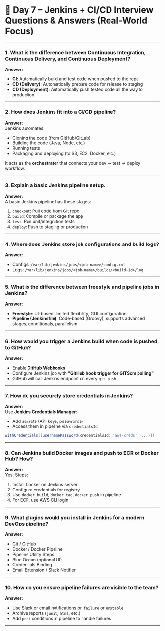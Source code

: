 
# 🚀 Day 7 – Jenkins + CI/CD Interview Questions & Answers (Real-World Focus)

---

### 1. **What is the difference between Continuous Integration, Continuous Delivery, and Continuous Deployment?**

**Answer:**
- **CI**: Automatically build and test code when pushed to the repo
- **CD (Delivery)**: Automatically prepare code for release to staging
- **CD (Deployment)**: Automatically push tested code all the way to production

---

### 2. **How does Jenkins fit into a CI/CD pipeline?**

**Answer:**  
Jenkins automates:
- Cloning the code (from GitHub/GitLab)
- Building the code (Java, Node, etc.)
- Running tests
- Packaging and deploying (to S3, EC2, Docker, etc.)

It acts as the **orchestrator** that connects your dev → test → deploy workflow.

---

### 3. **Explain a basic Jenkins pipeline setup.**

**Answer:**  
A basic Jenkins pipeline has these stages:
1. `checkout`: Pull code from Git repo
2. `build`: Compile or package the app
3. `test`: Run unit/integration tests
4. `deploy`: Push to staging or production

---

### 4. **Where does Jenkins store job configurations and build logs?**

**Answer:**
- Configs: `/var/lib/jenkins/jobs/<job-name>/config.xml`
- Logs: `/var/lib/jenkins/jobs/<job-name>/builds/<build-id>/log`

---

### 5. **What is the difference between freestyle and pipeline jobs in Jenkins?**

**Answer:**
- **Freestyle**: UI-based, limited flexibility, GUI configuration
- **Pipeline (Jenkinsfile)**: Code-based (Groovy), supports advanced stages, conditionals, parallelism

---

### 6. **How would you trigger a Jenkins build when code is pushed to GitHub?**

**Answer:**
- Enable **GitHub Webhooks**
- Configure Jenkins job with **"GitHub hook trigger for GITScm polling"**
- GitHub will call Jenkins endpoint on every `git push`

---

### 7. **How do you securely store credentials in Jenkins?**

**Answer:**  
Use **Jenkins Credentials Manager**:
- Add secrets (API keys, passwords)
- Access them in pipeline via `credentialsId`
```groovy
withCredentials([usernamePassword(credentialsId: 'aws-creds', ...)])
```

---

### 8. **Can Jenkins build Docker images and push to ECR or Docker Hub? How?**

**Answer:**  
Yes. Steps:
1. Install Docker on Jenkins server
2. Configure credentials for registry
3. Use `docker build`, `docker tag`, `docker push` in pipeline
4. For ECR, use AWS CLI login

---

### 9. **What plugins would you install in Jenkins for a modern DevOps pipeline?**

**Answer:**
- Git / GitHub
- Docker / Docker Pipeline
- Pipeline Utility Steps
- Blue Ocean (optional UI)
- Credentials Binding
- Email Extension / Slack Notifier

---

### 10. **How do you ensure pipeline failures are visible to the team?**

**Answer:**
- Use Slack or email notifications on `failure` or `unstable`
- Archive reports (`junit`, `html`, etc.)
- Add `post` conditions in pipeline to handle failures

---